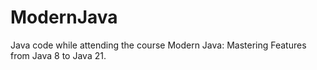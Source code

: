 # ModernJava
Java code while attending the course Modern Java: Mastering Features from Java 8 to Java 21.
